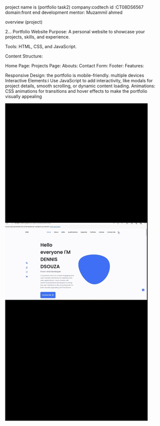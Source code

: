 project name is (portfolio task2) 
company:codtech
id :CT08DS6567 
domain:front end development
mentor: Muzammil ahmed

overview (project)

2... Portfolio Website
Purpose: A personal website to showcase your projects, skills, and experience.

Tools: HTML, CSS, and JavaScript.

Content Structure:

Home Page: 
Projects Page: 
Abouts:
Contact Form:
Footer:
Features:

Responsive Design:  the portfolio is mobile-friendly. multiple devices
Interactive Elements:i  Use JavaScript to add interactivity, like modals for project details, smooth scrolling, or dynamic content loading.
Animations: CSS animations for transitions and hover effects to make the portfolio visually appealing


![imag alt](https://github.com/DennisDSouza/codtechtask2/blob/17fc991c53837e6203f5ea93d742b362668d8684/Screenshot_2024-08-10-14-56-53-67.jpg)

